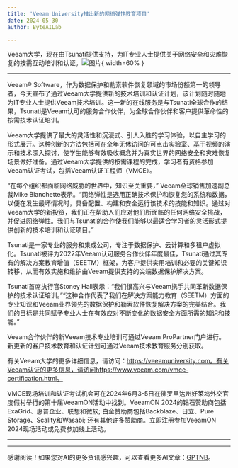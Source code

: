 ```yaml
---
title: 'Veeam University推出新的网络弹性教育项目'
date: 2024-05-30
author: ByteAILab

---
```


Veeam大学，现在由Tsunati提供支持，为IT专业人士提供关于网络安全和灾难恢复的按需互动培训和认证。![图片](https://ai-techpark.com/wp-content/uploads/2024/05/Veeam-1-960x540.jpg){ width=60% }

---
Veeam® Software，作为数据保护和勒索软件恢复领域的市场份额第一的领导者，今天宣布了通过Veeam大学提供新的技术培训和认证计划，该计划随时随地为IT专业人士提供Veeam技术培训。这一新的在线服务是与Tsunati全球合作的结果，Tsunati是Veeam认可的服务合作伙伴，为全球合作伙伴和客户提供革命性的按需技术认证培训。

Veeam大学提供了最大的灵活性和沉浸式、引人入胜的学习体验，以自主学习的形式展开。这种创新的方法包括可在全年无休访问的可点击实验室、基于视频的演示和技术深入探讨，使学生能够有效吸收概念并为真实世界的网络安全和灾难恢复场景做好准备。通过Veeam大学提供的按需课程的完成，学习者有资格参加Veeam认证考试，包括Veeam认证工程师（VMCE）。

“在每个组织都面临网络威胁的世界中，知识至关重要，” Veeam全球销售加速副总裁Mike Blanchette表示。“网络弹性是选用正确技术保护和恢复您的系统和数据，以便在发生最坏情况时，具备配置、构建和安全运行该技术的技能和知识。通过对Veeam大学的新投资，我们正在帮助人们应对他们所面临的任何网络安全挑战，并促进网络弹性。我们与Tsunati的合作使我们能够以最适合学习者的灵活形式提供创新的技术培训和认证项目。”

Tsunati是一家专业的服务和集成公司，专注于数据保护、云计算和多租户虚拟化。Tsunati被评为2022年Veeam认可服务合作伙伴年度最佳，Tsunati通过其专有的解决方案教育增值（SEETM）框架，为客户提供实用培训和必要的关键知识转移，从而有效实施和维护由Veeam提供支持的尖端数据保护解决方案。

Tsunati首席执行官Stoney Hall表示：“我们很高兴与Veeam携手共同革新数据保护的技术认证培训。”“这种合作代表了我们在解决方案能力教育（SEETM）方面的专业知识和Veeam业界领先的数据保护和勒索软件恢复解决方案的完美结合。我们的目标是共同赋予专业人士在有效应对不断变化的数据安全方面所需的知识和技能。”

Veeam合作伙伴的新Veeam技术专业培训可通过Veeam ProPartner门户进行。新更新的客户技术教育和认证计划可通过Veeam技术教育服务分别获取。

有关Veeam大学的更多详细信息，请访问：https://veeamuniversity.com。有关Veeam认证的更多信息，请访问https://www.veeam.com/vmce-certification.html。

VMCE现场培训和认证考试机会可在2024年6月3-5日在佛罗里达州好莱坞外交官度假村举行的第十届VeeamON活动中找到。VeeamON 2024的钻石赞助商包括ExaGrid、惠普企业、联想和微软; 白金赞助商包括Backblaze、日立、Pure Storage、Scality和Wasabi; 还有其他许多赞助商。立即注册参加VeeamON 2024现场活动或免费参加线上活动。


---
---
感谢阅读！如果您对AI的更多资讯感兴趣，可以查看更多AI文章：[GPTNB](https://gptnb.com)。